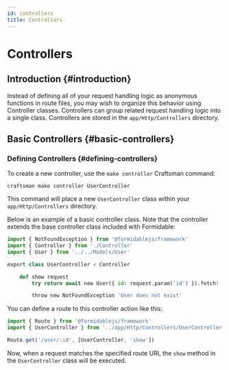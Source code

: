 ```yaml
---
id: controllers
title: Controllers
---
```


# Controllers

## Introduction {#introduction}

Instead of defining all of your request handling logic as anonymous functions in route files, you may wish to organize this behavior using Controller classes. Controllers can group related request handling logic into a single class. Controllers are stored in the `app/Http/Controllers` directory.

## Basic Controllers {#basic-controllers}

### Defining Controllers {#defining-controllers}

To create a new controller, use the `make controller` Craftsman command:

```
craftsman make controller UserController
```

This command will place a new `UserController` class within your `app/Http/Controllers` directory.

Below is an example of a basic controller class. Note that the controller extends the base controller class included with Formidable:

```py
import { NotFoundException } from '@formidablejs/framework'
import { Controller } from './Controller'
import { User } from '../../Models/User'

export class UserController < Controller

	def show request
		try return await new User({ id: request.param('id') }).fetch!

		throw new NotFoundException 'User does not exist'
```

You can define a route to this controller action like this:

```js
import { Route } from '@formidablejs/framework'
import { UserController } from '../app/Http/Controllers/UserController'

Route.get('/user/:id', [UserController, 'show'])
```

Now, when a request matches the specified route URI, the `show` method in the `UserController` class will be executed.

